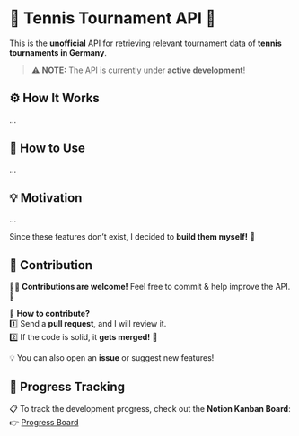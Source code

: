 # 🎾 Tennis Tournament API 🚀  
This is the **unofficial** API for retrieving relevant tournament data of **tennis tournaments in Germany**.  

> ⚠️ **NOTE:** The API is currently under **active development**!  

## ⚙️ How It Works  
...

## 📖 How to Use  
...

## 💡 Motivation  
...

Since these features don’t exist, I decided to **build them myself!** 💪  

## 🤝 Contribution  
👨‍💻 **Contributions are welcome!** Feel free to commit & help improve the API. 🚀  

🔹 **How to contribute?**  
1️⃣ Send a **pull request**, and I will review it.  
2️⃣ If the code is solid, it **gets merged!** 🎉  

💡 You can also open an **issue** or suggest new features!  

## 📌 Progress Tracking  
📋 To track the development progress, check out the **Notion Kanban Board**:  
👉 [Progress Board](https://shorturl.at/NmLzq)  
